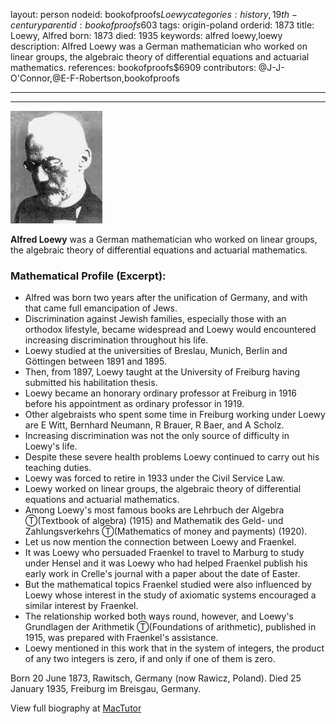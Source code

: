 layout: person
nodeid: bookofproofs$Loewy
categories: history,19th-century
parentid: bookofproofs$603
tags: origin-poland
orderid: 1873
title: Loewy, Alfred
born: 1873
died: 1935
keywords: alfred loewy,loewy
description: Alfred Loewy was a German mathematician who worked on linear groups, the algebraic theory of differential equations and actuarial mathematics.
references: bookofproofs$6909
contributors: @J-J-O'Connor,@E-F-Robertson,bookofproofs

---



---

![Loewy.jpg](https://github.com/bookofproofs/bookofproofs.github.io/blob/main/_sources/_assets/images/portraits/Loewy.jpg?raw=true)

**Alfred Loewy** was a German mathematician who worked on linear groups, the algebraic theory of differential equations and actuarial mathematics.

### Mathematical Profile (Excerpt):
* Alfred was born two years after the unification of Germany, and with that came full emancipation of Jews.
* Discrimination against Jewish families, especially those with an orthodox lifestyle, became widespread and Loewy would encountered increasing discrimination throughout his life.
* Loewy studied at the universities of Breslau, Munich, Berlin and Göttingen between 1891 and 1895.
* Then, from 1897, Loewy taught at the University of Freiburg having submitted his habilitation thesis.
* Loewy became an honorary ordinary professor at Freiburg in 1916 before his appointment as ordinary professor in 1919.
* Other algebraists who spent some time in Freiburg working under Loewy are E Witt, Bernhard Neumann, R Brauer, R Baer, and A Scholz.
* Increasing discrimination was not the only source of difficulty in Loewy's life.
* Despite these severe health problems Loewy continued to carry out his teaching duties.
* Loewy was forced to retire in 1933 under the Civil Service Law.
* Loewy worked on linear groups, the algebraic theory of differential equations and actuarial mathematics.
* Among Loewy's most famous books are Lehrbuch der Algebra Ⓣ(Textbook of algebra) (1915) and Mathematik des Geld- und Zahlungsverkehrs Ⓣ(Mathematics of money and payments) (1920).
* Let us now mention the connection between Loewy and Fraenkel.
* It was Loewy who persuaded Fraenkel to travel to Marburg to study under Hensel and it was Loewy who had helped Fraenkel publish his early work in Crelle's journal with a paper about the date of Easter.
* But the mathematical topics Fraenkel studied were also influenced by Loewy whose interest in the study of axiomatic systems encouraged a similar interest by Fraenkel.
* The relationship worked both ways round, however, and Loewy's Grundlagen der Arithmetik Ⓣ(Foundations of arithmetic), published in 1915, was prepared with Fraenkel's assistance.
* Loewy mentioned in this work that in the system of integers, the product of any two integers is zero, if and only if one of them is zero.

Born 20 June 1873, Rawitsch, Germany (now Rawicz, Poland). Died 25 January 1935, Freiburg im Breisgau, Germany.

View full biography at [MacTutor](https://mathshistory.st-andrews.ac.uk/Biographies/Loewy/)
